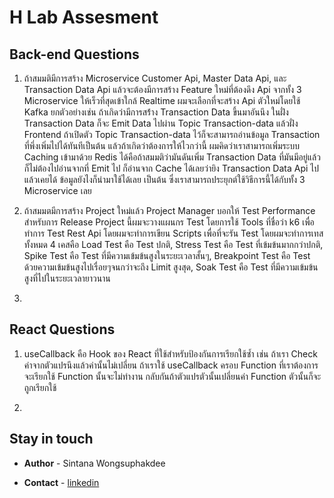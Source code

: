 # H Lab Assesment

## Back-end Questions

1. ถ้าสมมติมีการสร้าง Microservice Customer Api, Master Data Api,
   และ Transaction Data Api แล้วจะต้องมีการสร้าง Feature ใหม่ที่ต้องดึง Api จากทั้ง 3 Microservice ให้เร็วที่สุดเข้าใกล้ Realtime ผมจะเลือกที่จะสร้าง Api ตัวใหม่โดยใช้ Kafka ยกตัวอย่างเช่น ถ้าเกิดว่ามีการสร้่าง Transaction Data ขึ้นมาอันนึง ในฝั่ง Transaction Data ก็จะ Emit Data ไปผ่าน Topic Transaction-data แล้วฝั่ง Frontend ถ้าเปิดตัว Topic Transaction-data ไว้ก็จะสามารถอ่านข้อมูล Transaction ที่พึ่งเพิ่มไปได้ทันทีเป็นต้น แล้วถ้าเกิดว่าต้องการให้ไวกว่านี้ ผมคิดว่าเราสามารถเพิ่มระบบ Caching เข้ามาด้วย Redis ได้คือถ้าสมมติว่ามันดันเพิ่ม Transaction Data ที่มันมีอยู่แล้ว ก็ไม่ต้องไปอ่านจากที่ Emit ไป ก็อ่านจาก Cache ได้เลยว่ายิง Transaction Data Api ไปแล้วเคยได้ ข้อมูลยังไงก็นำมาใช้ได้เลย เป็นต้น ซึ่งเราสามารถประยุกต์ใช้วิธีการนี้ได้กับทั้ง 3 Microservice เลย

2. ถ้าสมมตมีการสร้าง Project ใหม่แล้ว Project Manager บอกให้ Test Performance สำหรับการ Release Project นี้ผมจะวางแผนกร Test โดยการใช้ Tools ที่ชื่อว่า k6 เพื่อทำการ Test Rest Api โดยผมจะทำการเขียน Scripts เพื่อที่จะรัน Test โดยผมจะทำการเทสทั้งหมด 4 เคสคือ Load Test คือ Test ปกติ, Stress Test คือ Test ที่เข้มข้นมากกว่าปกติ, Spike Test คือ Test ที่มีความเข้มข้นสูงในระยะเวลาสั้นๆ, Breakpoint Test คือ Test ด้วยความเข้มข้นสูงไปเรื่อยๆจนกว่าจะถึง Limit สูงสุด, Soak Test คือ Test ที่มีความเข้มข้นสูงที่ไปในระยะเวลายาวนาน

3.

## React Questions

1. useCallback คือ Hook ของ React ที่ใช้สำหรับป้องกันการเรียกใช้ซ้ำ เช่น ถ้าเรา Check ค่าจากตัวแปรนึงแล้วค่านั้นไม่เปลี่ยน ถ้าเราใช้ useCallback ครอบ Function ที่เราต้องการจะเรียกใช้ Function นั้นจะไม่ทำงาน กลับกันถ้าตัวแปรตัวนั้นเปลี่ยนค่า Function ตัวนั้นก็จะถูกเรียกใช้

2.

## Stay in touch

- <b>Author</b> - Sintana Wongsuphakdee

- <b>Contact</b> - [linkedin](https://www.linkedin.com/in/sintana-wongsuphakdee-1543741ab/)
